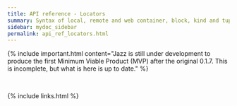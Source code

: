 ```yaml
---
title: API reference - Locators
summary: Syntax of local, remote and web container, block, kind and tuple locators.
sidebar: mydoc_sidebar
permalink: api_ref_locators.html
---
```


{% include important.html content="Jazz is still under development to produce the first Minimum Viable Product (MVP) after the original 0.1.7.
This is incomplete, but what is here is up to date." %}

<br/>

{% include links.html %}
